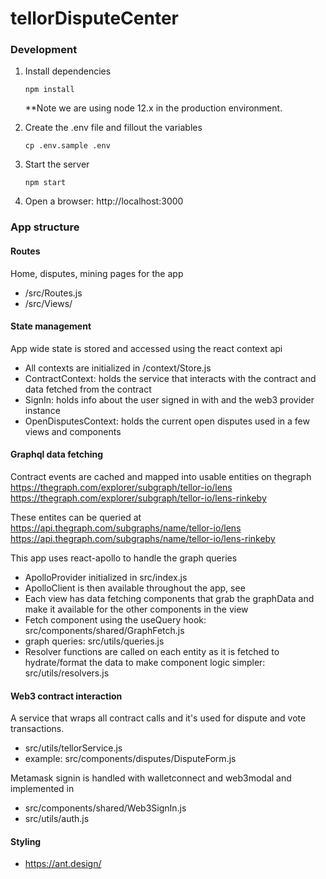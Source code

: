# tellorDisputeCenter

### Development

1. Install dependencies

   `npm install`

   \*\*Note we are using node 12.x in the production environment.

2. Create the .env file and fillout the variables

   `cp .env.sample .env`

3. Start the server

   `npm start`

4. Open a browser: http://localhost:3000

### App structure

#### Routes

Home, disputes, mining pages for the app

- /src/Routes.js
- /src/Views/

#### State management

App wide state is stored and accessed using the react context api

- All contexts are initialized in /context/Store.js
- ContractContext: holds the service that interacts with the contract and data fetched from the contract
- SignIn: holds info about the user signed in with and the web3 provider instance
- OpenDisputesContext: holds the current open disputes used in a few views and components

#### Graphql data fetching

Contract events are cached and mapped into usable entities on thegraph
https://thegraph.com/explorer/subgraph/tellor-io/lens
https://thegraph.com/explorer/subgraph/tellor-io/lens-rinkeby

These entites can be queried at
https://api.thegraph.com/subgraphs/name/tellor-io/lens
https://api.thegraph.com/subgraphs/name/tellor-io/lens-rinkeby

This app uses react-apollo to handle the graph queries

- ApolloProvider initialized in src/index.js
- ApolloClient is then available throughout the app, see
- Each view has data fetching components that grab the graphData and make it available for the other components in the view
- Fetch component using the useQuery hook: src/components/shared/GraphFetch.js
- graph queries: src/utils/queries.js
- Resolver functions are called on each entity as it is fetched to hydrate/format the data to make component logic simpler: src/utils/resolvers.js

#### Web3 contract interaction

A service that wraps all contract calls and it's used for dispute and vote transactions.

- src/utils/tellorService.js
- example: src/components/disputes/DisputeForm.js

Metamask signin is handled with walletconnect and web3modal and implemented in

- src/components/shared/Web3SignIn.js
- src/utils/auth.js

#### Styling

- https://ant.design/
